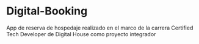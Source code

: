 # Digital-Booking
App de reserva de hospedaje realizado en el marco de la carrera Certified Tech Developer de Digital House como proyecto integrador
